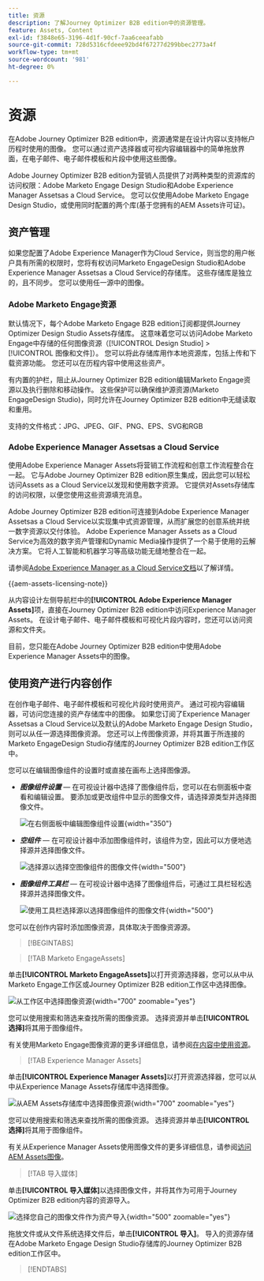 ```yaml
---
title: 资源
description: 了解Journey Optimizer B2B edition中的资源管理。
feature: Assets, Content
exl-id: f3848e65-3196-4d1f-90cf-7aa6ceeafabb
source-git-commit: 728d5316cfdeee92bd4f67277d299bbec2773a4f
workflow-type: tm+mt
source-wordcount: '981'
ht-degree: 0%

---
```


# 资源

在Adobe Journey Optimizer B2B edition中，资源通常是在设计内容以支持帐户历程时使用的图像。 您可以通过资产选择器或可视内容编辑器中的简单拖放界面，在电子邮件、电子邮件模板和片段中使用这些图像。

Adobe Journey Optimizer B2B edition为营销人员提供了对两种类型的资源库的访问权限：Adobe Marketo Engage Design Studio和Adobe Experience Manager Assetsas a Cloud Service。 您可以仅使用Adobe Marketo Engage Design Studio，或使用同时配置的两个库(基于您拥有的AEM Assets许可证)。

## 资产管理

如果您配置了Adobe Experience Manager作为Cloud Service，则当您的用户帐户具有所需的权限时，您将有权访问Marketo EngageDesign Studio和Adobe Experience Manager Assetsas a Cloud Service的存储库。 这些存储库是独立的，且不同步。 您可以使用任一源中的图像。

### Adobe Marketo Engage资源

默认情况下，每个Adobe Marketo Engage B2B edition订阅都提供Journey Optimizer Design Studio Assets存储库。 这意味着您可以访问Adobe Marketo Engage中存储的任何图像资源（[!UICONTROL Design Studio] > [!UICONTROL 图像和文件]）。 您可以将此存储库用作本地资源库，包括上传和下载资源功能。 您还可以在历程内容中使用这些资产。

有内置的护栏，阻止从Journey Optimizer B2B edition编辑Marketo Engage资源以及执行删除和移动操作。 这些保护可以确保维护源资源(Marketo EngageDesign Studio)，同时允许在Journey Optimizer B2B edition中无缝读取和重用。

支持的文件格式：JPG、JPEG、GIF、PNG、EPS、SVG和RGB

### Adobe Experience Manager Assetsas a Cloud Service

使用Adobe Experience Manager Assets将营销工作流程和创意工作流程整合在一起。 它与Adobe Journey Optimizer B2B edition原生集成，因此您可以轻松访问Assets as a Cloud Service以发现和使用数字资源。 它提供对Assets存储库的访问权限，以便您使用这些资源填充消息。

Adobe Journey Optimizer B2B edition可连接到Adobe Experience Manager Assetsas a Cloud Service以实现集中式资源管理，从而扩展您的创意系统并统一数字资源以交付体验。 Adobe Experience Manager Assets as a Cloud Service为高效的数字资产管理和Dynamic Media操作提供了一个易于使用的云解决方案。 它将人工智能和机器学习等高级功能无缝地整合在一起。

请参阅[Adobe Experience Manager as a Cloud Service文档](https://experienceleague.adobe.com/zh-hans/docs/experience-manager-cloud-service/content/assets/overview)以了解详情。

{{aem-assets-licensing-note}}

从内容设计左侧导航栏中的&#x200B;**[!UICONTROL Adobe Experience Manager Assets]**&#x200B;项，直接在Journey Optimizer B2B edition中访问Experience Manager Assets。 在设计电子邮件、电子邮件模板和可视化片段内容时，您还可以访问资源和文件夹。

目前，您只能在Adobe Journey Optimizer B2B edition中使用Adobe Experience Manager Assets中的图像。

## 使用资产进行内容创作

在创作电子邮件、电子邮件模板和可视化片段时使用资产。 通过可视内容编辑器，可访问您连接的资产存储库中的图像。 如果您订阅了Experience Manager Assetsas a Cloud Service以及默认的Adobe Marketo Engage Design Studio，则可以从任一源选择图像资源。 您还可以上传图像资源，并将其置于所连接的Marketo EngageDesign Studio存储库的Journey Optimizer B2B edition工作区中。

您可以在编辑图像组件的设置时或直接在画布上选择图像源。

* **_图像组件设置_** — 在可视设计器中选择了图像组件后，您可以在右侧面板中查看和编辑设置。 要添加或更改组件中显示的图像文件，请选择源类型并选择图像文件。

  ![在右侧面板中编辑图像组件设置](./assets/content-assets-image-settings.png){width="350"}

* **_空组件_** — 在可视设计器中添加图像组件时，该组件为空，因此可以方便地选择源并选择图像文件。

  ![选择源以选择空图像组件的图像文件](./assets/content-assets-image-component-empty.png){width="500"}

* **_图像组件工具栏_** — 在可视设计器中选择了图像组件后，可通过工具栏轻松选择源并选择图像文件。

  ![使用工具栏选择源以选择图像组件的图像文件](./assets/content-assets-image-toolbar-settings.png){width="500"}

您可以在创作内容时添加图像资源，具体取决于图像资源源。

>[!BEGINTABS]

>[!TAB Marketo EngageAssets]

单击&#x200B;**[!UICONTROL Marketo EngageAssets]**&#x200B;以打开资源选择器，您可以从中从Marketo Engage工作区或Journey Optimizer B2B edition工作区中选择图像。

![从工作区中选择图像资源](./assets/content-assets-image-me-selected.png){width="700" zoomable="yes"}

您可以使用搜索和筛选来查找所需的图像资源。 选择资源并单击&#x200B;**[!UICONTROL 选择]**&#x200B;将其用于图像组件。

有关使用Marketo Engage图像资源的更多详细信息，请参阅[在内容中使用资源](./marketo-engage-design-studio.md#use-assets-in-your-content)。

>[!TAB Experience Manager Assets]

单击&#x200B;**[!UICONTROL Experience Manager Assets]**&#x200B;以打开资源选择器，您可以从中从Experience Manage Assets存储库中选择图像。

![从AEM Assets存储库中选择图像资源](./assets/content-assets-image-aem-selected.png){width="700" zoomable="yes"}

您可以使用搜索和筛选来查找所需的图像资源。 选择资源并单击&#x200B;**[!UICONTROL 选择]**&#x200B;将其用于图像组件。

有关从Experience Manager Assets使用图像文件的更多详细信息，请参阅[访问AEM Assets图像](./aem-assets.md#access-aem-assets-images)。

>[!TAB 导入媒体]

单击&#x200B;**[!UICONTROL 导入媒体]**&#x200B;以选择图像文件，并将其作为可用于Journey Optimizer B2B edition内容的资源导入。

![选择您自己的图像文件作为资产导入](./assets/content-assets-image-import-file-selected.png){width="500" zoomable="yes"}

拖放文件或从文件系统选择文件后，单击&#x200B;**[!UICONTROL 导入]**。 导入的资源存储在Adobe Marketo Engage Design Studio存储库的Journey Optimizer B2B edition工作区中。

>[!ENDTABS]
